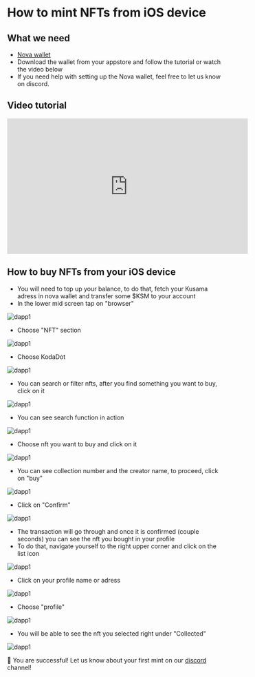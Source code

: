 # How to mint NFTs from iOS device

## What we need

- [Nova wallet ](https://novawallet.io/)
- Download the wallet from your appstore and follow the tutorial or watch the video below
- If you need help with setting up the Nova wallet, feel free to let us know on discord.

## Video tutorial

<iframe width="560" height="315" src="https://www.youtube.com/embed/xuPAcG4gKzA" title="YouTube video player" frameborder="0" allow="accelerometer; autoplay; clipboard-write; encrypted-media; gyroscope; picture-in-picture" allowfullscreen></iframe>

## How to buy NFTs from your iOS device

- You will need to top up your balance, to do that, fetch your Kusama adress in nova wallet and transfer some $KSM to your account
- In the lower mid screen tap on "browser"

![dapp1](/nova-ios-tutorial/155.jpg)

- Choose "NFT" section

![dapp1](/nova-ios-tutorial/156.jpg)

- Choose KodaDot

![dapp1](/nova-ios-tutorial/157.jpg)

- You can search or filter nfts, after you find something you want to buy, click on it

![dapp1](/nova-ios-tutorial/158.jpg)


- You can see search function in action

![dapp1](/nova-ios-tutorial/159.jpg)

- Choose nft you want to buy and click on it

![dapp1](/nova-ios-tutorial/160.jpg)

- You can see collection number and the creator name, to proceed, click on "buy"

![dapp1](/nova-ios-tutorial/161.jpg)

- Click on "Confirm" 

![dapp1](/nova-ios-tutorial/162.jpg)

- The transaction will go through and once it is confirmed (couple seconds) you can see the nft you bought in your profile
- To do that, navigate yourself to the right upper corner and click on the list icon

![dapp1](/nova-ios-tutorial/163.jpg)

- Click on your profile name or adress

![dapp1](/nova-ios-tutorial/164.jpg)

- Choose "profile"

![dapp1](/nova-ios-tutorial/165.jpg)

- You will be able to see the nft you selected right under "Collected"

![dapp1](/nova-ios-tutorial/166.jpg)

:tada: You are successful! Let us know about your first mint on our [discord](https://discord.gg/kodadot) channel!
